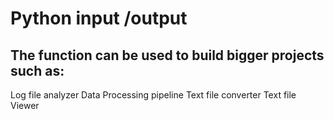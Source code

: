 # Python input /output
## The function can be used to build bigger projects such as:
Log file analyzer
Data Processing pipeline
Text file converter
Text file Viewer